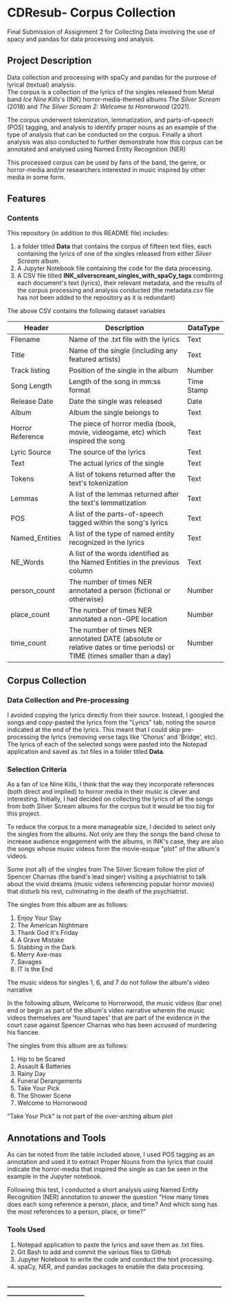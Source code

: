 # CDResub- Corpus Collection
Final Submission of Assignment 2 for Collecting Data involving the use of spacy and pandas for data processing and analysis.

## Project Description
Data collection and processing with spaCy and pandas for the purpose of lyrical (textual) analysis. <br>
The corpus is a collection of the lyrics of the singles released from Metal band _Ice Nine Kills_'s (INK) horror-media-themed albums _The Silver Scream_ (2018) and _The Silver Scream 2: Welcome to Horrorwood_ (2021). 
<p> The corpus underwent tokenization, lemmatization, and parts-of-speech (POS) tagging, and analysis to identify proper nouns as an example of the type of analysis that can be conducted on the corpus. Finally a short analysis was also conducted to further demonstrate how this corpus can be annotated and analysed using Named Entity Recognition (NER) </p>
<p> This processed corpus can be used by fans of the band, the genre, or horror-media and/or researchers interested in music inspired by other media in some form. </p>

## Features
### Contents
This repository (in addition to this README file) includes:
1. a folder titled **Data** that contains the corpus of fifteen text files, each containing the lyrics of one of the singles released from either _Silver Scream_ album.
2. A Jupyter Notebook file containing the code for the data processing.
3. A CSV file titled **INK_silverscream_singles_with_spaCy_tags** combining each document's text (lyrics), their relevant metadata, and the results of the corpus processing and analysis conducted (the metadata.csv file has not been added to the repository as it is redundant) 

<p>The above CSV contains the following dataset variables </p>

|Header|Description|DataType|
|---|---|---|
|Filename|Name of the .txt file with the lyrics|Text
|Title|Name of the single (including any featured artists)|Text
|Track listing|Position of the single in the album|Number
|Song Length|Length of the song in mm:ss format|Time Stamp
|Release Date|Date the single was released|Date
|Album|Album the single belongs to|Text
|Horror Reference|The piece of horror media (book, movie, videogame, etc) which inspired the song|Text
|Lyric Source|The source of the lyrics|Text
|Text|The actual lyrics of the single|Text
|Tokens|A list of tokens returned after the text's tokenization|Text
|Lemmas|A list of the lemmas returned after the text's lemmatization|Text
|POS|A list of the parts-of-speech tagged within the song's lyrics|Text
|Named_Entities|A list of the type of named entity recognized in the lyrics|Text
|NE_Words|A list of the words identified as the Named Entities in the previous column|Text
|person_count|The number of times NER annotated a person (fictional or otherwise)|Number
|place_count|The number of times NER annotated a non-GPE location|Number
|time_count|The number of times NER annotated DATE (absolute or relative dates or time periods) or TIME (times smaller than a day)|Number

## Corpus Collection
### Data Collection and Pre-processing
I avoided copying the lyrics directly from their source. Instead, I googled the songs and copy-pasted the lyrics from the "Lyrics" tab, noting the source indicated at the end of the lyrics. This meant that I could skip pre-processing the lyrics (removing verse tags like 'Chorus' and 'Bridge', etc). The lyrics of each of the selected songs were pasted into the Notepad application and saved as .txt files in a folder titled **Data**. 

### Selection Criteria
<p> As a fan of Ice Nine Kills, I think that the way they incorporate references (both direct and implied) to horror media in their music is clever and interesting. Initially, I had decided on collecting the lyrics of all the songs from both Silver Scream albums for the corpus but it would be too big for this project. 

<p> To reduce the corpus to a more manageable size, I decided to select only the singles from the albums. Not only are they the songs the band chose to increase audience engagement with the albums, in INK's case, they are also the songs whose music videos form the movie-esque "plot" of the album's videos. </p>

<p> Some (not all) of the singles from The Silver Scream follow the plot of Spencer Charnas (the band's lead singer) visiting a psychiatrist to talk about the vivid dreams (music videos referencing popular horror movies) that disturb his rest, culminating in the death of the psychiatrist. </p>

The singles from this album are as follows: 
1. Enjoy Your Slay
2. The American Nightmare
3. Thank God It's Friday
4. A Grave Mistake
5. Stabbing in the Dark
6. Merry Axe-mas
7. Savages
8. IT is the End
<p> The music videos for singles 1, 6, and 7 do not follow the album's video narrative </p>

<p>In the following album, Welcome to Horrorwood, the music videos (bar one) end or begin as part of the album's video narrative wherein the music videos themselves are 'found tapes' that are part of the evidence in the court case against Spencer Charnas who has been accused of murdering his fiancee. </p>

The singles from this album are as follows:
1. Hip to be Scared
2. Assault & Batteries
3. Rainy Day
4. Funeral Derangements
5. Take Your Pick
6. The Shower Scene
7. Welcome to Horrorwood

<p> "Take Your Pick" is not part of the over-arching album plot </p>

## Annotations and Tools
<p> As can be noted from the table included above, I used POS tagging as an annotation and used it to extract Proper Nouns from the lyrics that could indicate the horror-media that inspired the single as can be seen in the example in the Jupyter notebook. </p> 
<p> Following this test, I conducted a short analysis using Named Entity Recognition (NER) annotation to answer the question "How many times does each song reference a person, place, and time? And which song has the most references to a person, place, or time?" </p>

### Tools Used
1. Notepad application to paste the lyrics and save them as .txt files.
2. Git Bash to add and commit the various files to GitHub
3. Jupyter Notebook to write the code and conduct the text processing.
4. spaCy, NER, and pandas packages to enable the data processing.

### _______________________________________________________________________________________ 


